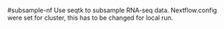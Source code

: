 #subsample-nf
Use seqtk to subsample RNA-seq data.
Nextflow.config were set for cluster, this has to be changed for local run.
